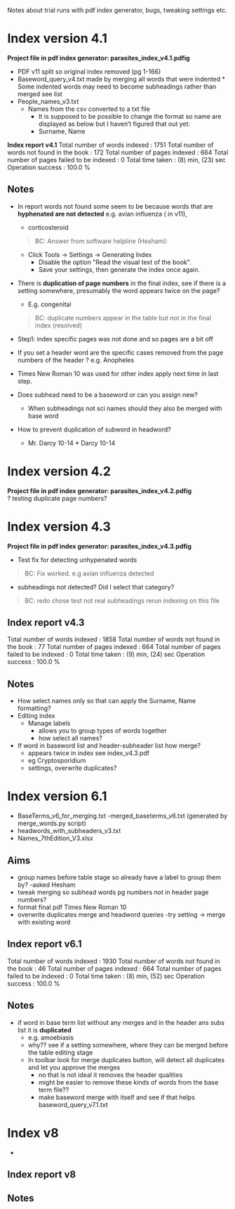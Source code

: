 Notes about trial runs with pdf index generator, bugs, tweaking settings etc.
# Index version 4.1
**Project file in pdf index generator: parasites_index_v4.1.pdfig**
* PDF v11 split so original index removed (pg 1-166)
* Baseword_query_v4.txt made by merging all words that were indented
	  * Some indented words may need to become subheadings rather than merged see list
* People_names_v3.txt
    * Names from the csv converted to a txt file
	  * It is supposed to be possible to change the format so name are displayed as below but I haven’t figured that out yet:
      * Surname, Name 


**Index report  v4.1**
  Total number of words indexed : 1751
  Total number of words not found in the book : 172
  Total number of pages indexed : 664
  Total number of pages failed to be indexed : 0
  Total time taken : (8) min, (23) sec
  Operation success : 100.0 %

## Notes
* In report words not found some seem to be because words that are **hyphenated are not detected** e.g. avian influenza ( in v11),
    * corticosteroid
    > BC: Answer from software helpline (Hesham):
    
     * Click Tools -> Settings -> Generating Index
        * Disable the option "Read the visual text of the book".
        * Save your settings, then generate the index once again.
* There is **duplication of page numbers** in the final index, see if there is a setting somewhere, presumably the word appears twice on the page?
  *	E.g. congenital
  > BC: duplicate numbers appear in the table but not in the final index (resolved)
*	Step1: index specific pages was not done and so pages are a bit off
*	If you set a header word are the specific cases removed from the page numbers of the header ? e.g. Anopheles
*	Times New Roman 10 was used for other index apply next time in last step.
*	Does subhead need to be a baseword or can you assign new?
	  * When subheadings not sci names should they also be merged with base word
* How to prevent duplication of subword in headword? 
  * Mr. Darcy 10-14
   	    * Darcy 10-14
# Index version 4.2
**Project file in pdf index generator: parasites_index_v4.2.pdfig**  
? testing duplicate page numbers?

# Index version 4.3
**Project file in pdf index generator: parasites_index_v4.3.pdfig**
* Test fix for detecting unhypenated words
> BC: Fix worked. e.g avian influenza detected
* subheadings not detected? Did I select that category?
> BC: redo chose test not real subheadings rerun indexing on this file

## Index report  v4.3

  Total number of words indexed : 1858
  Total number of words not found in the book : 77
  Total number of pages indexed : 664
  Total number of pages failed to be indexed : 0
  Total time taken : (9) min, (24) sec
  Operation success : 100.0 %
  
## Notes
* How select names only so that can apply the Surname, Name formatting?  
* Editing index
  * Manage labels
    * allows you to group types of words together
    * how select all names?
* If word in baseword list and header-subheader list how merge?
	* appears twice in index see index_v4.3.pdf
	* eg Cryptosporidium
	* settings, overwrite duplicates?

# Index version 6.1
- BaseTerms_v6_for_merging.txt
	-merged_baseterms_v6.txt (generated by merge_words.py script)
- headwords_with_subheaders_v3.txt
- Names_7thEdition_V3.xlsx

## Aims
- group names before table stage so already have a label to group them by?
	-asked Hesham
- tweak merging so subhead words pg numbers not in header page numbers?
- format final pdf Times New Roman 10
- overwrite duplicates merge and headword queries
	-try setting -> merge with existing word

## Index report  v6.1
  Total number of words indexed : 1930
  Total number of words not found in the book : 46
  Total number of pages indexed : 664
  Total number of pages failed to be indexed : 0
  Total time taken : (8) min, (52) sec
  Operation success : 100.0 %
  
  ## Notes
  - if word in base term list without any merges and in the header ans subs list it is **duplicated**
  	- e.g. amoebiasis
	- why?? see if a setting somewhere, where they can be merged before the table editing stage
	- In toolbar look for merge duplicates button, will detect all duplicates and let you approve the merges
		- no that is not ideal it removes the header qualities
		- might be easier to remove these kinds of words from the base term file??
		- make baseword merge with itself and see if that helps baseword_query_v7.1.txt
# Index v8
- 
## Index report v8
## Notes
  

